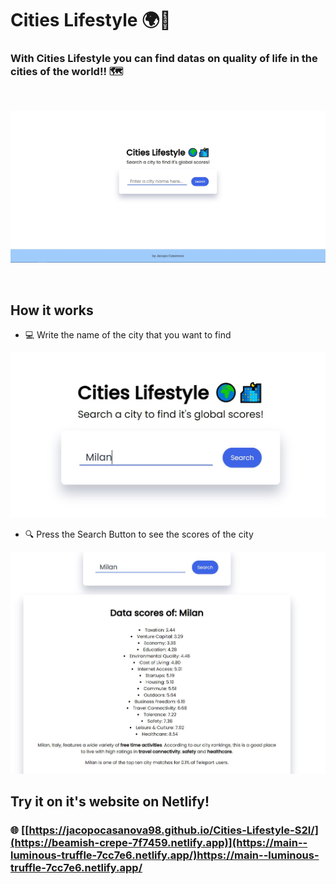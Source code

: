 # Cities Lifestyle 🌍🌃

### With Cities Lifestyle you can find datas on quality of life in the cities of the world!! 🗺

&nbsp;

<img src="https://github.com/JacopoCasanova98/Cities-Lifestyle/blob/main/src/github-img/Home.JPG" width="700"/> 

&nbsp;

## How it works


* 💻 Write the name of the city that you want to find &nbsp; &nbsp;
&nbsp;
&nbsp;
<img src="https://github.com/JacopoCasanova98/Cities-Lifestyle/blob/main/src/github-img/Write%20City.JPG" width="600"/>  


* 🔍 Press the Search Button to see the scores of the city &nbsp; &nbsp; 
&nbsp;
&nbsp;
<img src="https://github.com/JacopoCasanova98/Cities-Lifestyle/blob/main/src/github-img/Find%20Scores.JPG" width="600"/>


## Try it on it's website on Netlify!
### 🌐 [[https://jacopocasanova98.github.io/Cities-Lifestyle-S2I/](https://beamish-crepe-7f7459.netlify.app)](https://main--luminous-truffle-7cc7e6.netlify.app/)https://main--luminous-truffle-7cc7e6.netlify.app/
